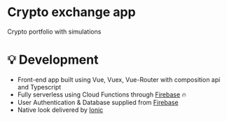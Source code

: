 # Crypto exchange app
Crypto portfolio with simulations

# 💡 Development
 * Front-end app built using Vue, Vuex, Vue-Router with composition api and Typescript
 * Fully serverless using Cloud Functions through [Firebase](https://firebase.google.com/) 🔥
 * User Authentication & Database supplied from [Firebase](https://firebase.google.com/)
 * Native look delivered by [Ionic](https://ionicframework.com/)
